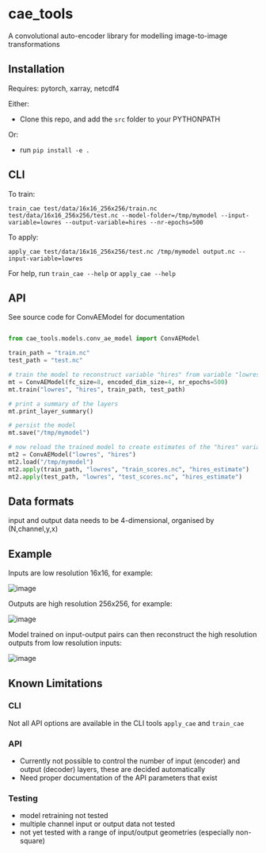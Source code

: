 # cae_tools

A convolutional auto-encoder library for modelling image-to-image transformations

## Installation

Requires: pytorch, xarray, netcdf4

Either:

* Clone this repo, and add the `src` folder to your PYTHONPATH

Or:

* run `pip install -e .`


## CLI

To train:

```
train_cae test/data/16x16_256x256/train.nc test/data/16x16_256x256/test.nc --model-folder=/tmp/mymodel --input-variable=lowres --output-variable=hires --nr-epochs=500
```

To apply:

```
apply_cae test/data/16x16_256x256/test.nc /tmp/mymodel output.nc --input-variable=lowres
```

For help, run `train_cae --help` or `apply_cae --help`

## API

See source code for ConvAEModel for documentation 

```python

from cae_tools.models.conv_ae_model import ConvAEModel

train_path = "train.nc"
test_path = "test.nc"

# train the model to reconstruct variable "hires" from variable "lowres"
mt = ConvAEModel(fc_size=8, encoded_dim_size=4, nr_epochs=500)
mt.train("lowres", "hires", train_path, test_path)

# print a summary of the layers
mt.print_layer_summary()

# persist the model
mt.save("/tmp/mymodel")

# now reload the trained model to create estimates of the "hires" variable from the train/test datasets
mt2 = ConvAEModel("lowres", "hires")
mt2.load("/tmp/mymodel")
mt2.apply(train_path, "lowres", "train_scores.nc", "hires_estimate")
mt2.apply(test_path, "lowres", "test_scores.nc", "hires_estimate")
```

## Data formats

input and output data needs to be 4-dimensional, organised by (N,channel,y,x)

## Example

Inputs are low resolution 16x16, for example:

![image](https://github.com/surftemp/cae_tools/assets/58978249/885a4377-1b2c-4940-acd7-a663ef0b5233)

Outputs are high resolution 256x256, for example:

![image](https://github.com/surftemp/cae_tools/assets/58978249/3c1a57a8-5c21-4dc8-b61f-7eb91e9691a0)

Model trained on input-output pairs can then reconstruct the high resolution outputs from low resolution inputs:

![image](https://github.com/surftemp/cae_tools/assets/58978249/a9b357a2-7117-4c64-8763-a9d4b7139c17)

## Known Limitations

### CLI

Not all API options are available in the CLI tools `apply_cae` and `train_cae`

### API

* Currently not possible to control the number of input (encoder) and output (decoder) layers, these are decided automatically
* Need proper documentation of the API parameters that exist

### Testing

* model retraining not tested
* multiple channel input or output data not tested
* not yet tested with a range of input/output geometries (especially non-square)